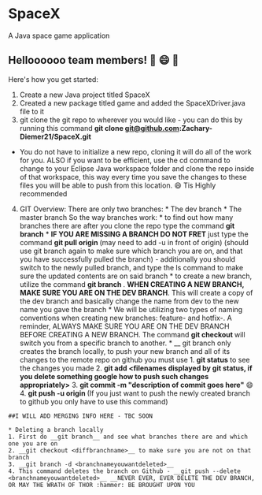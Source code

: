 # SpaceX
A Java space game application

## Helloooooo team members! :dog: :smile: :rocket:
Here's how you get started: 
  1. Create a new Java project titled SpaceX
  2. Created a new package titled game and added the SpaceXDriver.java file to it
  3. git clone the git repo to wherever you would like - you can do this by running this command 
  __git clone git@github.com:Zachary-Diemer21/SpaceX.git__
  - You do not have to initialize a new repo, cloning it will do all of the work for you. ALSO if you want to be efficient, use the cd command to change to your Eclipse Java workspace folder and clone the repo inside of that workspace, this way every time you save the changes to these files you will be able to push from this location. :smile: Tis Highly recommended
  4. GIT Overview: There are only two branches: 
    * The dev branch 
    * The master branch 
    So the way branches work: 
    * to find out how many branches there are after you clone the repo type the command __git branch__ 
    * __IF YOU ARE MISSING A BRANCH DO NOT FRET__ just type the command __git pull origin <branchname>__ (may need to add -u in front of origin) (should use git branch again to make sure which branch you are on, and that you have successfully pulled the branch) - additionally you should switch to the newly pulled branch, and type the ls command to make sure the updated contents are on said branch
    * to create a new branch, utilize the command __git branch <newbranchname>__. __WHEN CREATING A NEW BRANCH, MAKE SURE YOU ARE ON THE DEV BRANCH__. This will create a copy of the dev branch and basically change the name from dev to the new name you gave the branch 
    * We will be utilizing two types of naming conventions when creating new branches: feature-<featurename> and hotfix-<hotfixname>. A reminder, ALWAYS MAKE SURE YOU ARE ON THE DEV BRANCH BEFORE CREATING A NEW BRANCH. The command __git checkout <branchname>__ will switch you from a specific branch to another. 
    * __ git branch <branchname> only creates the branch locally, to push your new branch and all of its changes to the remote repo on github you must use 
    1. __git status__ to see the changes you made
    2. __git add <filenames displayed by git status, if you delete something google how to push such changes appropriately>__ 
    3. __git commit -m "description of commit goes here"__ :smile:
    4. __git push -u origin <branchname>__ (If you just want to push the newly created branch to github you only have to use this command)
    
    ##I WILL ADD MERGING INFO HERE - TBC SOON 
    
    * Deleting a branch locally 
    1. First do __git branch__ and see what branches there are and which one you are on
    2. __git checkout <diffbranchname>__ to make sure you are not on that branch 
    3. __git branch -d <branchnameyouwantdeleted>__ 
    4. This command deletes the branch on Github - __git push --delete <branchnameyouwantdeleted>__ __NEVER EVER, EVER DELETE THE DEV BRANCH, OR MAY THE WRATH OF THOR :hammer: BE BROUGHT UPON YOU 
    
    

